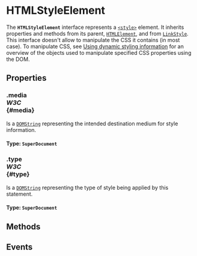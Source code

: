# HTMLStyleElement

<div class='overview'>The <strong><code>HTMLStyleElement</code></strong> interface represents a <a href="/en-US/docs/Web/HTML/Element/style" title="The HTML <style> element contains style information for a document, or part of a document."><code>&lt;style&gt;</code></a> element. It inherits properties and methods from its parent, <a href="/en-US/docs/Web/API/HTMLElement" title="The HTMLElement interface represents any HTML element. Some elements directly implement this interface, while others implement it via an interface that inherits it."><code>HTMLElement</code></a>, and from <a href="/en-US/docs/Web/API/LinkStyle" title="The LinkStyle interface provides access to the associated CSS style sheet of a node."><code>LinkStyle</code></a>.</div>

<div class='overview'>This interface doesn't allow to manipulate the CSS it contains (in most case). To manipulate CSS, see <a href="/en-US/docs/Web/API/CSS_Object_Model/Using_dynamic_styling_information">Using dynamic styling information</a> for an overview of the objects used to manipulate specified CSS properties using the DOM.</div>

## Properties

### .media <div class="specs"><i>W3C</i></div> {#media}

Is a <a href="/en-US/docs/Web/API/DOMString" title="DOMString is a UTF-16 String. As JavaScript already uses such strings, DOMString is mapped directly to a String."><code>DOMString</code></a> representing the intended destination medium for style information.

#### **Type**: `SuperDocument`

### .type <div class="specs"><i>W3C</i></div> {#type}

Is a <a href="/en-US/docs/Web/API/DOMString" title="DOMString is a UTF-16 String. As JavaScript already uses such strings, DOMString is mapped directly to a String."><code>DOMString</code></a> representing the type of style being applied by this statement.

#### **Type**: `SuperDocument`

## Methods

## Events
